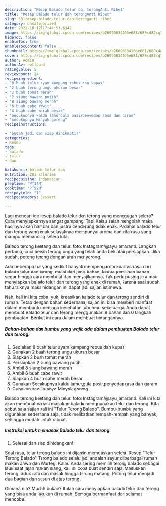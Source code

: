 ```yaml
---
description: "Resep Balado telur dan terongAnti Ribet"
title: "Resep Balado telur dan terongAnti Ribet"
slug: 58-resep-balado-telur-dan-teronganti-ribet
category: Uncategorized
date: 2022-10-12T17:44:53.634Z
image: https://img-global.cpcdn.com/recipes/b26090834106e681/680x482cq70/balado-telur-dan-terong-foto-resep-utama.jpg
hideToc: false
enableToc: true
enableTocContent: false
thumbnail: https://img-global.cpcdn.com/recipes/b26090834106e681/680x482cq70/balado-telur-dan-terong-foto-resep-utama.jpg
cover: https://img-global.cpcdn.com/recipes/b26090834106e681/680x482cq70/balado-telur-dan-terong-foto-resep-utama.jpg
author: Admin
authorAv: notfound
ratingvalue: 5
reviewcount: 24
recipeingredient:
- "8 buah telur ayam kampung rebus dan kupas"
- "2 buah terong ungu ukuran besar"
- "2 buah tomat merah"
- "2 siung bawang putih"
- "8 siung bawang merah"
- "6 buah cabe rawit"
- "4 buah cabe merah besar"
- "Secukupnya kaldu jamurgula pasirpenyedap rasa dan garam"
- "secukupnya Minyak goreng"
recipeinstructions:

- "Sudah jadi dan siap dinikmati!"
categories:
- Resep
tags:
- balado
- telur
- dan

katakunci: balado telur dan 
nutrition: 201 calories
recipecuisine: Indonesian
preptime: "PT14M"
cooktime: "PT52M"
recipeyield: "1"
recipecategory: Dessert

---
```



Lagi mencari ide resep balado telur dan terong yang menggugah selera? Cara menyiapkannya sangat gampang. Tapi Kalau salah mengolah maka hasilnya akan hambar dan justru cenderung tidak enak. Padahal balado telur dan terong yang enak selayaknya mempunyai aroma dan cita rasa yang mampu memancing selera kita.


Balado terong kentang dan telur. foto: Instagram/@ayu_amaranti. Langkah pertama, cuci bersih terong ungu yang telah anda beli atau persiapkan. Jika sudah, potong terong dengan arah menyerong.

Ada beberapa hal yang sedikit banyak mempengaruhi kualitas rasa dari balado telur dan terong, mulai dari jenis bahan, kedua pemilihan bahan segar hingga cara membuat dan menyajikannya. Tak perlu pusing jika mau menyiapkan balado telur dan terong yang enak di rumah, karena asal sudah tahu triknya maka hidangan ini dapat jadi sajian istimewa.


Nah, kali ini kita coba, yuk, kreasikan balado telur dan terong sendiri di rumah. Tetap dengan bahan sederhana, sajian ini bisa memberi manfaat dalam membantu menjaga kesehatan tubuhmu sekeluarga. Anda dapat membuat Balado telur dan terong menggunakan 9 bahan dan 0 langkah pembuatan. Berikut ini cara dalam membuat hidangannya.

<!--inarticleads1-->

##### Bahan-bahan dan bumbu yang wajib ada dalam pembuatan Balado telur dan terong:

1. Sediakan 8 buah telur ayam kampung rebus dan kupas
1. Gunakan 2 buah terong ungu ukuran besar
1. Siapkan 2 buah tomat merah
1. Persiapkan 2 siung bawang putih
1. Ambil 8 siung bawang merah
1. Ambil 6 buah cabe rawit
1. Siapkan 4 buah cabe merah besar
1. Gunakan Secukupnya kaldu jamur,gula pasir,penyedap rasa dan garam
1. Gunakan secukupnya Minyak goreng


Balado terong kentang dan telur. foto: Instagram/@ayu_amaranti. Kali ini kita akan membuat variasi masakan balado menggunakan telur dan terong. Kita sebut saja sajian kali ini &#34;Telur Terong Balado&#34;. Bumbu-bumbu yang digunakan sederhana saja, tidak melibatkan rempah-rempah yang banyak, sehingga mudah untuk dibuat. 

<!--inarticleads2-->

##### Instruksi untuk memasak Balado telur dan terong:


1. Selesai dan siap dihidangkan!

Soal rasa, telur terong balado ini dijamin memuaskan selera. Resep &#34;Telur Terong Balado&#34; Terong balado selalu jadi andalan sayur di berbagai rumah makan Jawa dan Warteg. Kalau Anda sering memilih terong balado sebagai lauk saat jajan makan siang, kali ini coba buat sendiri saja. Masukkan terong, aduk rata dan masak hingga terong matang. Potong telur menjadi dua bagian dan susun di atas terong. 

Gimana nih? Mudah bukan? Itulah cara menyiapkan balado telur dan terong yang bisa anda lakukan di rumah. Semoga bermanfaat dan selamat mencoba!
